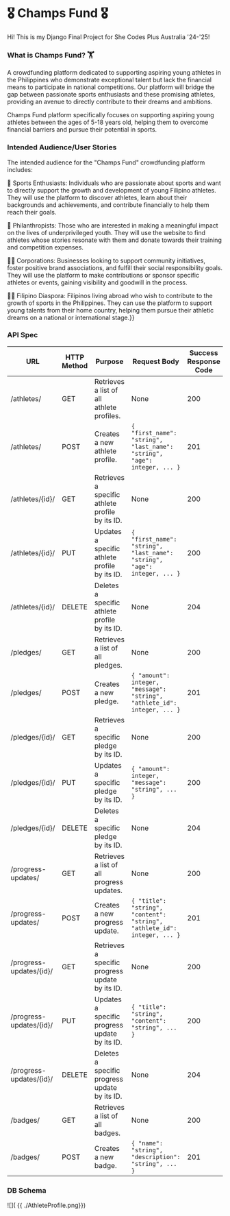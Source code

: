# 🎖️ Champs Fund 🎖️

Hi! This is my Django Final Project for She Codes Plus Australia '24-'25!


### What is Champs Fund? 🏋️
 A crowdfunding platform dedicated to supporting aspiring young athletes in the Philippines who demonstrate exceptional talent but lack the financial means to participate in national competitions. Our platform will bridge the gap between passionate sports enthusiasts and these promising athletes, providing an avenue to directly contribute to their dreams and ambitions. 
 
 Champs Fund platform specifically focuses on supporting aspiring young athletes between the ages of 5-18 years old, helping them to overcome financial barriers and pursue their potential in sports.

### Intended Audience/User Stories
The intended audience for the "Champs Fund" crowdfunding platform includes:

🏃 Sports Enthusiasts: Individuals who are passionate about sports and want to directly support the growth and development of young Filipino athletes. They will use the platform to discover athletes, learn about their backgrounds and achievements, and contribute financially to help them reach their goals.

🕺 Philanthropists: Those who are interested in making a meaningful impact on the lives of underprivileged youth. They will use the website to find athletes whose stories resonate with them and donate towards their training and competition expenses.

🏄‍♀️ Corporations: Businesses looking to support community initiatives, foster positive brand associations, and fulfill their social responsibility goals. They will use the platform to make contributions or sponsor specific athletes or events, gaining visibility and goodwill in the process.

🏄‍♀️ Filipino Diaspora: Filipinos living abroad who wish to contribute to the growth of sports in the Philippines. They can use the platform to support young talents from their home country, helping them pursue their athletic dreams on a national or international stage.}}


### API Spec
| URL                       | HTTP Method | Purpose                                             | Request Body                                             | Success Response Code | Authentication/Authorization |
|---------------------------|-------------|-----------------------------------------------------|----------------------------------------------------------|-----------------------|------------------------------|
| /athletes/                | GET         | Retrieves a list of all athlete profiles.            | None                                                     | 200                   | None                         |
| /athletes/                | POST        | Creates a new athlete profile.                       | `{ "first_name": "string", "last_name": "string", "age": integer, ... }` | 201                   | Authentication required     |
| /athletes/{id}/           | GET         | Retrieves a specific athlete profile by its ID.      | None                                                     | 200                   | None                         |
| /athletes/{id}/           | PUT         | Updates a specific athlete profile by its ID.        | `{ "first_name": "string", "last_name": "string", "age": integer, ... }` | 200                   | Authentication required     |
| /athletes/{id}/           | DELETE      | Deletes a specific athlete profile by its ID.        | None                                                     | 204                   | Authentication required     |
| /pledges/                 | GET         | Retrieves a list of all pledges.                     | None                                                     | 200                   | None                         |
| /pledges/                 | POST        | Creates a new pledge.                                | `{ "amount": integer, "message": "string", "athlete_id": integer, ... }` | 201                   | Authentication required     |
| /pledges/{id}/            | GET         | Retrieves a specific pledge by its ID.               | None                                                     | 200                   | None                         |
| /pledges/{id}/            | PUT         | Updates a specific pledge by its ID.                 | `{ "amount": integer, "message": "string", ... }`        | 200                   | Authentication required     |
| /pledges/{id}/            | DELETE      | Deletes a specific pledge by its ID.                 | None                                                     | 204                   | Authentication required     |
| /progress-updates/        | GET         | Retrieves a list of all progress updates.            | None                                                     | 200                   | None                         |
| /progress-updates/        | POST        | Creates a new progress update.                       | `{ "title": "string", "content": "string", "athlete_id": integer, ... }` | 201                   | Authentication required     |
| /progress-updates/{id}/   | GET         | Retrieves a specific progress update by its ID.      | None                                                     | 200                   | None                         |
| /progress-updates/{id}/   | PUT         | Updates a specific progress update by its ID.        | `{ "title": "string", "content": "string", ... }`        | 200                   | Authentication required     |
| /progress-updates/{id}/   | DELETE      | Deletes a specific progress update by its ID.        | None                                                     | 204                   | Authentication required     |
| /badges/                  | GET         | Retrieves a list of all badges.                      | None                                                     | 200                   | None                         |
| /badges/                  | POST        | Creates a new badge.                                 | `{ "name": "string", "description": "string", ... }`     | 201                   | Authentication required     |

### DB Schema
![]( {{ ./AthleteProfile.png}})